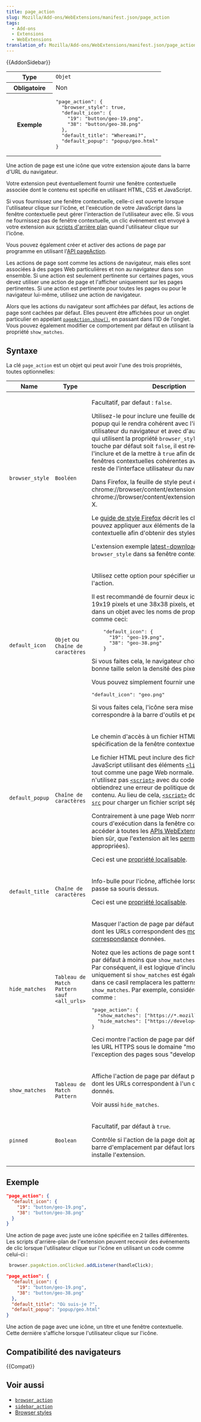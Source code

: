 ```yaml
---
title: page_action
slug: Mozilla/Add-ons/WebExtensions/manifest.json/page_action
tags:
  - Add-ons
  - Extensions
  - WebExtensions
translation_of: Mozilla/Add-ons/WebExtensions/manifest.json/page_action
---
```


{{AddonSidebar}}

<table class="standard-table">
  <tbody>
    <tr>
      <th scope="row" style="width: 30%">Type</th>
      <td><code>Objet</code></td>
    </tr>
    <tr>
      <th scope="row">Obligatoire</th>
      <td>Non</td>
    </tr>
    <tr>
      <th scope="row">Exemple</th>
      <td>
        <pre class="brush: json">
"page_action": {
  "browser_style": true,
  "default_icon": {
    "19": "button/geo-19.png",
    "38": "button/geo-38.png"
  },
  "default_title": "Whereami?",
  "default_popup": "popup/geo.html"
}</pre
        >
      </td>
    </tr>
  </tbody>
</table>

Une action de page est une icône que votre extension ajoute dans la barre d'URL du navigateur.

Votre extension peut éventuellement fournir une fenêtre contextuelle associée dont le contenu est spécifié en utilisant HTML, CSS et JavaScript.

Si vous fournissez une fenêtre contextuelle, celle-ci est ouverte lorsque l'utilisateur clique sur l'icône, et l'exécution de votre JavaScript dans la fenêtre contextuelle peut gérer l'interaction de l'utilisateur avec elle. Si vous ne fournissez pas de fenêtre contextuelle, un clic événement est envoyé à votre extension aux [scripts d'arrière plan](/fr/Add-ons/WebExtensions/Anatomy_of_a_WebExtension#Background_pages) quand l'utilisateur clique sur l'icône.

Vous pouvez également créer et activer des actions de page par programme en utilisant l'[API pageAction](/fr/Add-ons/WebExtensions/API/pageAction).

Les actions de page sont comme les actions de navigateur, mais elles sont associées à des pages Web particulières et non au navigateur dans son ensemble. Si une action est seulement pertinente sur certaines pages, vous devez utiliser une action de page et l'afficher uniquement sur les pages pertinentes. Si une action est pertinente pour toutes les pages ou pour le navigateur lui-même, utilisez une action de navigateur.

Alors que les actions du navigateur sont affichées par défaut, les actions de page sont cachées par défaut. Elles peuvent être affichées pour un onglet particulier en appelant [`pageAction.show()`](/fr/Add-ons/WebExtensions/API/pageAction/show), en passant dans l'ID de l'onglet. Vous pouvez également modifier ce comportement par défaut en utilisant la propriété `show_matches`.

## Syntaxe

La clé `page_action` est un objet qui peut avoir l'une des trois propriétés, toutes optionnelles:

<table class="standard-table">
  <thead>
    <tr>
      <th scope="col">Name</th>
      <th scope="col">Type</th>
      <th scope="col">Description</th>
    </tr>
  </thead>
  <tbody>
    <tr>
      <td><code>browser_style</code></td>
      <td><code>Booléen</code></td>
      <td>
        <p>Facultatif, par defaut : <code>false</code>.</p>
        <p>
          Utilisez-le pour inclure une feuille de style dans votre popup qui le
          rendra cohérent avec l'interface utilisateur du navigateur et avec
          d'autres extensions qui utilisent la propriété
          <code>browser_style</code>. Bien que cette touche par défaut soit
          <code>false</code>, il est recommandé de l'inclure et de la mettre à
          <code>true</code> afin de rendre vos fenêtres contextuelles cohérentes
          avec l'apparence du reste de l'interface utilisateur du navigateur.
        </p>
        <p>
          Dans Firefox, la feuille de style peut être vue sur
          chrome://browser/content/extension.css, ou
          chrome://browser/content/extension-mac.css sur OS X.
        </p>
        <p>
          Le
          <a href="https://firefoxux.github.io/StyleGuide/#/controls"
            >guide de style Firefox</a
          >
          décrit les classes que vous pouvez appliquer aux éléments de la
          fenêtre contextuelle afin d'obtenir des styles particuliers.
        </p>
        <p>
          L'extension exemple
          <a
            href="https://github.com/mdn/webextensions-examples/tree/master/latest-download"
            >latest-download</a
          >
          utilise <code>browser_style</code> dans sa fenêtre contextuelle.
        </p>
      </td>
    </tr>
    <tr>
      <td><code>default_icon</code></td>
      <td><code>Objet</code> ou <code>Chaîne de caractères</code></td>
      <td>
        <p>Utilisez cette option pour spécifier une icône pour l'action.</p>
        <p>
          Il est recommandé de fournir deux icônes ici, une 19x19 pixels et une
          38x38 pixels, et de les spécifier dans un objet avec les noms de
          propriété "19" et "38", comme ceci:
        </p>
        <pre class="brush: json">
    "default_icon": {
      "19": "geo-19.png",
      "38": "geo-38.png"
    }</pre
        >
        <p>
          Si vous faites cela, le navigateur choisira l'icône de la bonne taille
          selon la densité des pixels de l'écran.
        </p>
        <p>Vous pouvez simplement fournir une chaîne ici :</p>
        <pre class="brush: json">"default_icon": "geo.png"</pre>
        <p>
          Si vous faites cela, l'icône sera mise à l'échelle pour correspondre à
          la barre d'outils et peut sembler floue.
        </p>
      </td>
    </tr>
    <tr>
      <td><code>default_popup</code></td>
      <td><code>Chaîne de caractères</code></td>
      <td>
        <p>
          Le chemin d'accès à un fichier HTML contenant la spécification de la
          fenêtre contextuelle.
        </p>
        <p>
          Le fichier HTML peut inclure des fichiers CSS et JavaScript utilisant
          des éléments
          <code><a href="/fr/docs/Web/HTML/Element/link">&#x3C;link></a></code>
          et
          <code
            ><a href="/fr/docs/Web/HTML/Element/script">&#x3C;script></a></code
          >, tout comme une page Web normale. Cependant, n'utilisez pas
          <code
            ><a href="/fr/docs/Web/HTML/Element/script">&#x3C;script></a></code
          >
          avec du code intégré, car vous obtiendrez une erreur de politique de
          violation de contenu. Au lieu de cela,
          <code
            ><a href="/fr/docs/Web/HTML/Element/script">&#x3C;script></a></code
          >
          doit utiliser l'attribut
          <code><a href="/fr/docs/Web/HTML/Element/script">src</a></code> pour
          charger un fichier script séparé.
        </p>
        <p>
          Contrairement à une page Web normale, JavaScript en cours d'exécution
          dans la fenêtre contextuelle peut accéder à toutes les
          <a href="/fr/Add-ons/WebExtensions/API">APIs WebExtension</a> (à
          condition, bien sûr, que l'extension ait les
          <a href="/fr/Add-ons/WebExtensions/manifest.json/permissions"
            >permissions</a
          >
          appropriées).
        </p>
        <p>
          Ceci est une
          <a
            href="/fr/Add-ons/WebExtensions/Internationalization#Internationalizing_manifest.json"
            >propriété localisable</a
          >.
        </p>
      </td>
    </tr>
    <tr>
      <td><code>default_title</code></td>
      <td><code>Chaîne de caractères</code></td>
      <td>
        <p>
          Info-bulle pour l'icône, affichée lorsque l'utilisateur passe sa
          souris dessus.
        </p>
        <p>
          Ceci est une
          <a
            href="/fr/Add-ons/WebExtensions/Internationalization#Internationalizing_manifest.json"
            >propriété localisable</a
          >.
        </p>
      </td>
    </tr>
    <tr>
      <td><code>hide_matches</code></td>
      <td>
        <code>Tableau de Match Pattern sauf </code> <code>&#x3C;all_urls></code>
      </td>
      <td>
        <p>
          Masquer l'action de page par défaut pour les pages dont les URLs
          correspondent des
          <a href="/fr/Add-ons/WebExtensions/match_patterns"
            >modèles de correspondance</a
          >
          données.
        </p>
        <p>
          Notez que les actions de page sont toujours cachées par défaut à moins
          que <code>show_matches</code> ne soit donné. Par conséquent, il est
          logique d'inclure cette propriété uniquement si
          <code>show_matches</code> est également donné, et dans ce casil
          remplacera les patterns dans <code>show_matches</code>. Par exemple,
          considérez une valeur comme :
        </p>
        <pre class="brush: json">
"page_action": {
  "show_matches": ["https://*.mozilla.org/*"],
  "hide_matches": ["https://developer.mozilla.org/*"]
}</pre
        >
        <p>
          Ceci montre l'action de page par défaut pour toutes les URL HTTPS sous
          le domaine "mozilla.org", à l'exception des pages sous
          "developer.mozilla.org".
        </p>
      </td>
    </tr>
    <tr>
      <td><code>show_matches</code></td>
      <td><code>Tableau de Match Pattern</code></td>
      <td>
        <p>
          Affiche l'action de page par défaut pour les pages dont les URLs
          correspondent à l'un des modèles donnés.
        </p>
        <p>Voir aussi <code>hide_matches</code>.</p>
      </td>
    </tr>
    <tr>
      <td><code>pinned</code></td>
      <td><code>Boolean</code></td>
      <td>
        <p>Facultatif, par défaut à <code>true</code>.</p>
        <p>
          Contrôle si l'action de la page doit apparaître dans la barre
          d'emplacement par défaut lorsque l'utilisateur installe l'extension.
        </p>
      </td>
    </tr>
  </tbody>
</table>

## Exemple

```json
"page_action": {
  "default_icon": {
    "19": "button/geo-19.png",
    "38": "button/geo-38.png"
  }
}
```

Une action de page avec juste une icône spécifiée en 2 tailles différentes. Les scripts d'arrière-plan de l'extension peuvent recevoir des événements de clic lorsque l'utilisateur clique sur l'icône en utilisant un code comme celui-ci :

```js
 browser.pageAction.onClicked.addListener(handleClick);
```

```json
"page_action": {
  "default_icon": {
    "19": "button/geo-19.png",
    "38": "button/geo-38.png"
  },
  "default_title": "Où suis-je ?",
  "default_popup": "popup/geo.html"
}
```

Une action de page avec une icône, un titre et une fenêtre contextuelle. Cette dernière s'affiche lorsque l'utilisateur clique sur l'icône.

## Compatibilité des navigateurs

{{Compat}}

## Voir aussi

- [`browser_action`](/fr/Add-ons/WebExtensions/manifest.json/browser_action)
- [`sidebar_action`](/fr/Add-ons/WebExtensions/manifest.json/sidebar_action)
- [Browser styles](/fr/Add-ons/WebExtensions/user_interface/Browser_styles)

